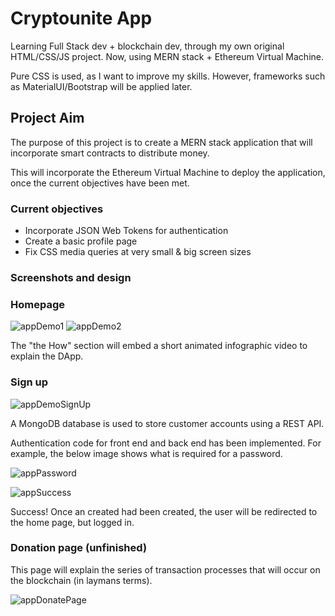 # Cryptounite App

Learning Full Stack dev + blockchain dev, through my own original HTML/CSS/JS project. Now, using MERN stack + Ethereum Virtual Machine.

Pure CSS is used, as I want to improve my skills. However, frameworks such as MaterialUI/Bootstrap will be applied later.

## Project Aim

The purpose of this project is to create a MERN stack application that will incorporate smart contracts to distribute money.

This will incorporate the Ethereum Virtual Machine to deploy the application, once the current objectives have been met.



### Current objectives

* Incorporate JSON Web Tokens for authentication
* Create a basic profile page
* Fix CSS media queries at very small & big screen sizes

### Screenshots and design

### Homepage

![appDemo1](https://user-images.githubusercontent.com/64858288/125200053-fe881100-e260-11eb-8b85-783ab14b0761.png)
![appDemo2](https://user-images.githubusercontent.com/64858288/125201741-3e062b80-e268-11eb-8dc9-b4737a15ffbd.png)

The "the How" section will embed a short animated infographic video to explain the DApp.


### Sign up

![appDemoSignUp](https://user-images.githubusercontent.com/64858288/125201843-c5ec3580-e268-11eb-8c6f-cb058d9760ca.png)

A MongoDB database is used to store customer accounts using a REST API. 

Authentication code for front end and back end has been implemented. For example, the below image shows what is required for a password.

![appPassword](https://user-images.githubusercontent.com/64858288/125202149-2d56b500-e26a-11eb-9e47-a3316a61ec99.png)

![appSuccess](https://user-images.githubusercontent.com/64858288/125202239-950d0000-e26a-11eb-8c6a-774b7f52a247.png)

Success! Once an created had been created, the user will be redirected to the home page, but logged in.


### Donation page (unfinished)

This page will explain the series of transaction processes that will occur on the blockchain (in laymans terms).

![appDonatePage](https://user-images.githubusercontent.com/64858288/125202353-24b2ae80-e26b-11eb-9125-2e046e37a7dc.png)






